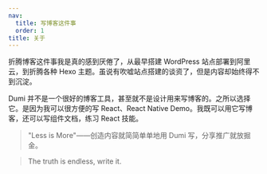 ```yaml
---
nav:
  title: 写博客这件事
  order: 1
title: 关于
---
```


折腾博客这件事我是真的感到厌倦了，从最早搭建 WordPress 站点部署到阿里云，到折腾各种 Hexo 主题。虽说有吹嘘站点搭建的谈资了，但是内容却始终得不到沉淀。

Dumi 并不是一个很好的博客工具，甚至就不是设计用来写博客的。之所以选择它。是因为我可以很方便的写 React、React Native Demo。我既可以用它写博客，还可以写组件文档，练习 React 技能。

> "Less is More"——创造内容就简简单单地用 Dumi 写，分享推广就放掘金。

> The truth is endless, write it.
